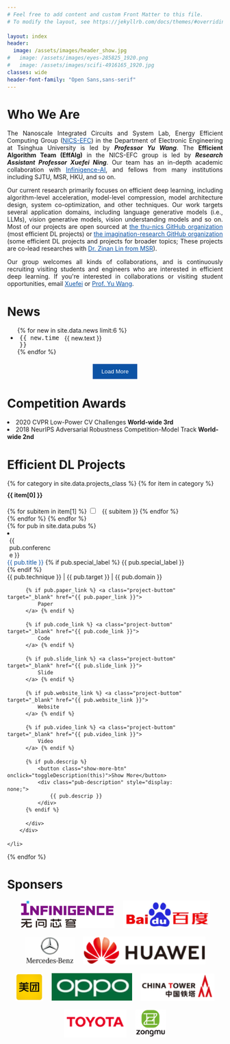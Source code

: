 ```yaml
---
# Feel free to add content and custom Front Matter to this file.
# To modify the layout, see https://jekyllrb.com/docs/themes/#overriding-theme-defaults

layout: index
header:
  image: /assets/images/header_show.jpg
#   image: /assets/images/eyes-285825_1920.png
#   image: /assets/images/scifi-4916165_1920.jpg
classes: wide
header-font-family: "Open Sans,sans-serif"
---
```

<h1 class="custom_title"> Who We Are </h1>

<p style="text-align:justify; text-justify:inter-ideograph;">
The Nanoscale Integrated Circuits and System Lab, Energy Efficient Computing Group (<a href="http://nicsefc.ee.tsinghua.edu.cn/" target="_blank" style="color: #0c53a5;">NICS-EFC</a>) in the Department of Electronic Engineering at Tsinghua University is led by <strong><i>Professor Yu Wang</i></strong>. The <strong>Efficient Algorithm Team (EffAlg)</strong> in the NICS-EFC group is led by <strong><i>Research Assistant Professor Xuefei Ning</i></strong>. Our team has an in-depth academic collaboration with <a href="https://cloud.infini-ai.com/" target="_blank" style="color: #0c53a5;">Infinigence-AI</a>, and fellows from many institutions including SJTU, MSR, HKU, and so on. </p>

<p style="text-align:justify; text-justify:inter-ideograph;">Our current research primarily focuses on efficient deep learning, including algorithm-level acceleration, model-level compression, model architecture design, system co-optimization, and other techniques. Our work targets several application domains, including language generative models (i.e., LLMs), vision generative models, vision understanding models and so on. Most of our projects are open sourced at <a href="https://github.com/thu-nics/" target="_blank" style="color: #0c53a5;">the thu-nics GitHub organization</a> (most efficient DL projects) or <a href="https://github.com/imagination-research/" target="_blank" style="color: #0c53a5;">the imagination-research GitHub organization</a> (some efficient DL projects and projects for broader topics; These projects are co-lead researches with <a href="https://zinanlin.me/" target="_blank" style="color: #0c53a5;">Dr. Zinan Lin from MSR</a>).</p>


<p style="text-align:justify; text-justify:inter-ideograph;">Our group welcomes all kinds of collaborations, and is continuously recruiting visiting students and engineers who are interested in efficient deep learning. If you're interested in collaborations or visiting student opportunities, email <a href="mailto:foxdoraame@gmail.com" style="color: #0c53a5;">Xuefei</a> or <a href="mailto:yu-wang@tsinghua.edu.cn" style="color: #0c53a5;">Prof. Yu Wang</a>.
</p>

<h1 class="custom_title"> News </h1>
<!-- Accelerating LLM and Generative AI: -->


<ul id="news-list">
{% for new in site.data.news limit:6 %}
  <li>
    <div style="display:flex;">
      <div style="display:block; width: 15%; margin-right: 5px; margin-left: 5px; min-width:100px; font-family: 'Consolas', monospace;">{{ new.time }}</div> 
      <div style="display:block; width: 85%;">
        {{ new.text }}
      </div>
    </div>
  </li>
{% endfor %}
</ul>

<button id="load-more" style="display:block; margin: 20px auto; padding: 10px 20px; background-color: #0c53a5; color: white; border: none; cursor: pointer;">Load More</button>

<script>
  let currentIndex = 6;
  const totalNews = {{ site.data.news | size }};
  const loadMoreButton = document.getElementById('load-more');
  loadMoreButton.addEventListener('click', function() {
    const newsList = document.getElementById('news-list');
    {% for new in site.data.news offset:6 %}
      if (currentIndex < totalNews) {
        const li = document.createElement('li');
        li.innerHTML = `
          <div style="display:flex;">
            <div style="display:block; width: 15%; margin-right: 5px; margin-left: 5px; min-width:100px; font-family: 'Consolas', monospace;">{{ new.time }}</div> 
            <div style="display:block; width: 85%;">
              {{ new.text }}
            </div>
          </div>
        `;
        newsList.appendChild(li);
        currentIndex++;
        if (currentIndex >= totalNews) {
          loadMoreButton.style.display = 'none';
        }
      }
    {% endfor %}
  });
</script>


<h1 class="custom_title"> Competition Awards </h1>
<li>2020 CVPR Low-Power CV Challenges <strong>World-wide 3rd</strong></li>
<li>2018 NeurIPS Adversarial Robustness Competition-Model Track <strong>World-wide 2nd</strong></li>


<h1 class="custom_title"> Efficient DL Projects </h1>
<div id="option-container">
{% for category in site.data.projects_class %}
  {% for item in category %}
    <h4 style="margin-top: 10px;">{{ item[0] }}</h4>
    <div id="{{ item[0] }}">
    {% for subitem in item[1] %}
        <label class="option_checkbox">
        <input type="checkbox" name="option" id="{{ subitem }}" class="project_class_checkbox"> 
        <span class="project_class_checkbox"> &nbsp; {{ subitem }} </span>
        </label>
    {% endfor %}
    </div>
  {% endfor %}
{% endfor %}
</div>

<div id="project-container">
{% for pub in site.data.pubs %}
    <li data-technique="{{ pub.technique }}" data-target="{{ pub.target }}" data-domain="{{ pub.domain }}">
        <div class="project_card">
          <div style="display:block; width: 15%; margin-right: 5px; margin-left: 5px; min-width:100px">{{ pub.conference }}</div> 
          <div style="display:block; width: 85%;">
              <span style="color: #0c53a5">{{ pub.title }} </span> 
              {% if pub.special_label %} 
                <span class="project-special-label">
                  {{ pub.special_label }}
                </span> 
              {% endif %} 
              <br/> 
              {{ pub.technique }} | {{ pub.target }} | {{ pub.domain }}

          {% if pub.paper_link %} <a class="project-buttom" target="_blank" href="{{ pub.paper_link }}">
              Paper
          </a> {% endif %}

          {% if pub.code_link %} <a class="project-buttom" target="_blank" href="{{ pub.code_link }}">
              Code
          </a> {% endif %}

          {% if pub.slide_link %} <a class="project-buttom" target="_blank" href="{{ pub.slide_link }}">
              Slide
          </a> {% endif %}

          {% if pub.website_link %} <a class="project-buttom" target="_blank" href="{{ pub.website_link }}">
              Website
          </a> {% endif %}

          {% if pub.video_link %} <a class="project-buttom" target="_blank" href="{{ pub.video_link }}">
              Video
          </a> {% endif %}

          {% if pub.descrip %}
              <button class="show-more-btn" onclick="toggleDescription(this)">Show More</button>
              <div class="pub-description" style="display: none;">
                  {{ pub.descrip }}
              </div>
          {% endif %}
          
          </div>
        </div>
        
    </li>
{% endfor %}
</div>


<script>
function toggleDescription(button) {
    const description = button.nextElementSibling;
    if (description.style.display === "none") {
        description.style.display = "block";
        button.textContent = "Show Less";
    } else {
        description.style.display = "none";
        button.textContent = "Show More";
    }
}
</script>

<style>
.show-more-btn {
    margin-top: 10px;
    padding: 5px 10px;
    background-color: #0c53a5;
    color: white;
    border: none;
    cursor: pointer;
}

.pub-description {
    margin-top: 10px;
    padding: 10px;
    background-color: #f9f9f9;
    border: 1px solid #ddd;
}
</style>


<h1 class="custom_title"> Sponsers </h1>
<div class="sponsors-container">
  <img src="/assets/sponsers/infini.png" alt="Sponsor 1" class="sponsor-logo">
  <img src="/assets/sponsers/baidu.png" alt="Sponsor 1" class="sponsor-logo">
  <img src="/assets/sponsers/benz.png" alt="Sponsor 2" class="sponsor-logo">
  <img src="/assets/sponsers/huawei.png" alt="Sponsor 3" class="sponsor-logo">
  <img src="/assets/sponsers/meituan.png" alt="Sponsor 4" class="sponsor-logo">
  <img src="/assets/sponsers/oppo.png" alt="Sponsor 5" class="sponsor-logo">
  <img src="/assets/sponsers/tower.png" alt="Sponsor 6" class="sponsor-logo">
  <img src="/assets/sponsers/toyota.png" alt="Sponsor 7" class="sponsor-logo">
  <img src="/assets/sponsers/zongmu.png" alt="Sponsor 8" class="sponsor-logo">
</div>

<style>
.sponsors-container {
    display: flex;
    justify-content: center; /* 水平居中 */
    flex-wrap: wrap; /* 如果屏幕宽度不足，允许换行 */
    gap: 20px; /* logo 之间的间距 */
    margin-top: 20px; /* 与标题的间距 */
}

.sponsor-logo {
    height: 65px; /* 统一高度 */
    width: auto; /* 自动调整宽度以保持比例 */
    object-fit: contain; /* 保持图像比例 */
}
</style>